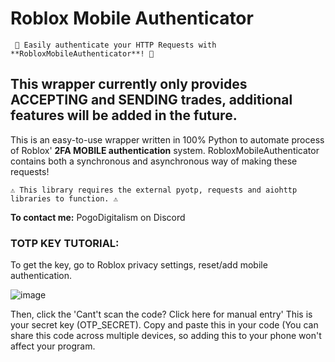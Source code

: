 
# Roblox Mobile Authenticator


     🎉 Easily authenticate your HTTP Requests with **RobloxMobileAuthenticator**! 🎉


## This wrapper currently only provides ACCEPTING and SENDING trades, additional features will be added in the future.
This is an easy-to-use wrapper written in 100% Python to automate process of Roblox' **2FA MOBILE authentication** system.
RobloxMobileAuthenticator contains both a synchronous and asynchronous way of making these requests!


    ⚠️ This library requires the external pyotp, requests and aiohttp libraries to function. ⚠️

**To contact me:**
PogoDigitalism on Discord


### TOTP KEY TUTORIAL:
To get the key, go to Roblox privacy settings, reset/add mobile authentication.

![image](https://github.com/PogoDigitalism/RobloxTradeAuthenticator/assets/107322523/2a448f61-3781-475e-880f-ed3a7cfc95c9)

Then, click the 'Cant't scan the code? Click here for manual entry'
This is your secret key (OTP_SECRET). Copy and paste this in your code (You can share this code across multiple devices, so adding this to your phone won't affect your program.
